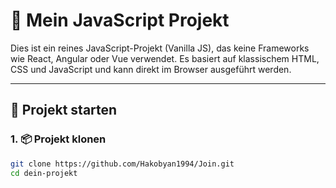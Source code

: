 # 📁 Mein JavaScript Projekt

Dies ist ein reines JavaScript-Projekt (Vanilla JS), das keine Frameworks wie React, Angular oder Vue verwendet. Es basiert auf klassischem HTML, CSS und JavaScript und kann direkt im Browser ausgeführt werden.

---

## 🚀 Projekt starten

### 1. 📦 Projekt klonen

```bash
git clone https://github.com/Hakobyan1994/Join.git
cd dein-projekt